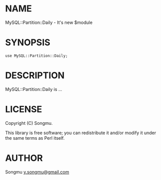 # NAME

MySQL::Partition::Daily - It's new $module

# SYNOPSIS

    use MySQL::Partition::Daily;

# DESCRIPTION

MySQL::Partition::Daily is ...

# LICENSE

Copyright (C) Songmu.

This library is free software; you can redistribute it and/or modify
it under the same terms as Perl itself.

# AUTHOR

Songmu <y.songmu@gmail.com>
